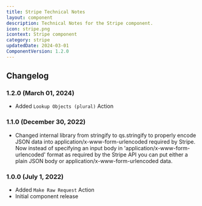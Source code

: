 ```yaml
---
title: Stripe Technical Notes
layout: component
description: Technical Notes for the Stripe component.
icon: stripe.png
icontext: Stripe component
category: stripe
updatedDate: 2024-03-01
ComponentVersion: 1.2.0
---
```


## Changelog

### 1.2.0 (March 01, 2024)

* Added `Lookup Objects (plural)` Action

### 1.1.0 (December 30, 2022)

* Changed internal library from stringify to qs.stringify to properly encode JSON data into application/x-www-form-urlencoded required by Stripe.
Now instead of specifying an input body in 'application/x-www-form-urlencoded' format as required by the Stripe API you can put either a plain JSON body or application/x-www-form-urlencoded data.

### 1.0.0 (July 1, 2022)

* Added `Make Raw Request` Action
* Initial component release
